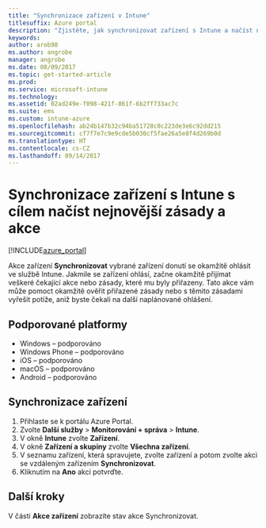 ```yaml
---
title: "Synchronizace zařízení v Intune"
titlesuffix: Azure portal
description: "Zjistěte, jak synchronizovat zařízení s Intune a načíst nejnovější zásady a akce."
keywords: 
author: arob98
ms.author: angrobe
manager: angrobe
ms.date: 08/09/2017
ms.topic: get-started-article
ms.prod: 
ms.service: microsoft-intune
ms.technology: 
ms.assetid: 02ad249e-f098-421f-861f-6b2ff733ac7c
ms.suite: ems
ms.custom: intune-azure
ms.openlocfilehash: ab24b147b32c94ba51728c0c223de3e6c92dd215
ms.sourcegitcommit: cf7f7e7c9e9cde5b030cf5fae26a5e8f4d269b0d
ms.translationtype: HT
ms.contentlocale: cs-CZ
ms.lasthandoff: 09/14/2017
---
```

# <a name="sync-devices-with-intune-to-get-the-latest-policies-and-actions"></a>Synchronizace zařízení s Intune s cílem načíst nejnovější zásady a akce


[!INCLUDE[azure_portal](./includes/azure_portal.md)]

Akce zařízení **Synchronizovat** vybrané zařízení donutí se okamžitě ohlásit ve službě Intune. Jakmile se zařízení ohlásí, začne okamžitě přijímat veškeré čekající akce nebo zásady, které mu byly přiřazeny.  Tato akce vám může pomoct okamžitě ověřit přiřazené zásady nebo s těmito zásadami vyřešit potíže, aniž byste čekali na další naplánované ohlášení.

## <a name="supported-platforms"></a>Podporované platformy

- Windows – podporováno
- Windows Phone – podporováno
- iOS – podporováno
- macOS – podporováno
- Android – podporováno

## <a name="how-to-sync-a-device"></a>Synchronizace zařízení

1. Přihlaste se k portálu Azure Portal.
2. Zvolte **Další služby** > **Monitorování + správa** > **Intune**.
3. V okně **Intune** zvolte **Zařízení**.
4. V okně **Zařízení a skupiny** zvolte **Všechna zařízení**.
5. V seznamu zařízení, která spravujete, zvolte zařízení a potom zvolte akci se vzdáleným zařízením **Synchronizovat**.
7. Kliknutím na **Ano** akci potvrďte.

## <a name="next-steps"></a>Další kroky

V části **Akce zařízení** zobrazíte stav akce Synchronizovat. 

